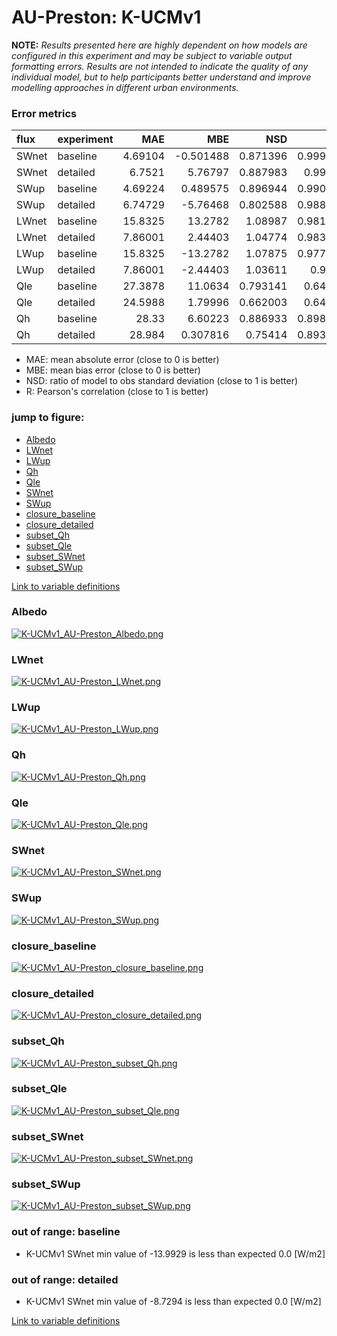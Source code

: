 # AU-Preston: K-UCMv1

**NOTE:** *Results presented here are highly dependent on how models are configured in this experiment and may be subject to variable output formatting errors. Results are not intended to indicate the quality of any individual model, but to help participants better understand and improve modelling approaches in different urban environments.*

### Error metrics

| flux   | experiment   |      MAE |        MBE |      NSD |        R |
|:-------|:-------------|---------:|-----------:|---------:|---------:|
| SWnet  | baseline     |  4.69104 |  -0.501488 | 0.871396 | 0.999703 |
| SWnet  | detailed     |  6.7521  |   5.76797  | 0.887983 | 0.99968  |
| SWup   | baseline     |  4.69224 |   0.489575 | 0.896944 | 0.990632 |
| SWup   | detailed     |  6.74729 |  -5.76468  | 0.802588 | 0.988192 |
| LWnet  | baseline     | 15.8325  |  13.2782   | 1.08987  | 0.981444 |
| LWnet  | detailed     |  7.86001 |   2.44403  | 1.04774  | 0.983903 |
| LWup   | baseline     | 15.8325  | -13.2782   | 1.07875  | 0.977016 |
| LWup   | detailed     |  7.86001 |  -2.44403  | 1.03611  | 0.9806   |
| Qle    | baseline     | 27.3878  |  11.0634   | 0.793141 | 0.64504  |
| Qle    | detailed     | 24.5988  |   1.79996  | 0.662003 | 0.64062  |
| Qh     | baseline     | 28.33    |   6.60223  | 0.886933 | 0.898541 |
| Qh     | detailed     | 28.984   |   0.307816 | 0.75414  | 0.893213 |

 - MAE: mean absolute error (close to 0 is better)
 - MBE: mean bias error (close to 0 is better)
 - NSD: ratio of model to obs standard deviation (close to 1 is better)
 - R: Pearson's correlation (close to 1 is better)

### jump to figure:
 - [Albedo](#albedo)
 - [LWnet](#lwnet)
 - [LWup](#lwup)
 - [Qh](#qh)
 - [Qle](#qle)
 - [SWnet](#swnet)
 - [SWup](#swup)
 - [closure_baseline](#closure_baseline)
 - [closure_detailed](#closure_detailed)
 - [subset_Qh](#subset_qh)
 - [subset_Qle](#subset_qle)
 - [subset_SWnet](#subset_swnet)
 - [subset_SWup](#subset_swup)

[Link to variable definitions](../modelattrs/variable_definitions.md)

### <a name="albedo"></a>Albedo
[![K-UCMv1_AU-Preston_Albedo.png](K-UCMv1_AU-Preston_Albedo.png)](K-UCMv1_AU-Preston_Albedo.png)

### <a name="lwnet"></a>LWnet
[![K-UCMv1_AU-Preston_LWnet.png](K-UCMv1_AU-Preston_LWnet.png)](K-UCMv1_AU-Preston_LWnet.png)

### <a name="lwup"></a>LWup
[![K-UCMv1_AU-Preston_LWup.png](K-UCMv1_AU-Preston_LWup.png)](K-UCMv1_AU-Preston_LWup.png)

### <a name="qh"></a>Qh
[![K-UCMv1_AU-Preston_Qh.png](K-UCMv1_AU-Preston_Qh.png)](K-UCMv1_AU-Preston_Qh.png)

### <a name="qle"></a>Qle
[![K-UCMv1_AU-Preston_Qle.png](K-UCMv1_AU-Preston_Qle.png)](K-UCMv1_AU-Preston_Qle.png)

### <a name="swnet"></a>SWnet
[![K-UCMv1_AU-Preston_SWnet.png](K-UCMv1_AU-Preston_SWnet.png)](K-UCMv1_AU-Preston_SWnet.png)

### <a name="swup"></a>SWup
[![K-UCMv1_AU-Preston_SWup.png](K-UCMv1_AU-Preston_SWup.png)](K-UCMv1_AU-Preston_SWup.png)

### <a name="closure_baseline"></a>closure_baseline
[![K-UCMv1_AU-Preston_closure_baseline.png](K-UCMv1_AU-Preston_closure_baseline.png)](K-UCMv1_AU-Preston_closure_baseline.png)

### <a name="closure_detailed"></a>closure_detailed
[![K-UCMv1_AU-Preston_closure_detailed.png](K-UCMv1_AU-Preston_closure_detailed.png)](K-UCMv1_AU-Preston_closure_detailed.png)

### <a name="subset_qh"></a>subset_Qh
[![K-UCMv1_AU-Preston_subset_Qh.png](K-UCMv1_AU-Preston_subset_Qh.png)](K-UCMv1_AU-Preston_subset_Qh.png)

### <a name="subset_qle"></a>subset_Qle
[![K-UCMv1_AU-Preston_subset_Qle.png](K-UCMv1_AU-Preston_subset_Qle.png)](K-UCMv1_AU-Preston_subset_Qle.png)

### <a name="subset_swnet"></a>subset_SWnet
[![K-UCMv1_AU-Preston_subset_SWnet.png](K-UCMv1_AU-Preston_subset_SWnet.png)](K-UCMv1_AU-Preston_subset_SWnet.png)

### <a name="subset_swup"></a>subset_SWup
[![K-UCMv1_AU-Preston_subset_SWup.png](K-UCMv1_AU-Preston_subset_SWup.png)](K-UCMv1_AU-Preston_subset_SWup.png)

### out of range: baseline

 - K-UCMv1 SWnet min value of -13.9929 is less than expected 0.0 [W/m2]

### out of range: detailed

 - K-UCMv1 SWnet min value of -8.7294 is less than expected 0.0 [W/m2]


[Link to variable definitions](../modelattrs/variable_definitions.md)

